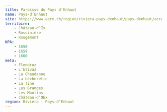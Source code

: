```yaml
---
title: Paroisse du Pays d’Enhaut
name: Pays-d’Enhaut
site: https://www.eerv.ch/region/riviera-pays-denhaut/pays-denhaut/accueil
territoire:
    - Château-d’Œx
    - Rossinière
    - Rougemont
NPA:
    - 1658
    - 1659
    - 1660
meta:
    - Flendruz
    - L’Etivaz
    - La Chaudanne
    - La Lécherette
    - La Tine
    - Les Granges
    - Les Moulins
    - Château-d’OEx
region: Riviera - Pays-d’Enhaut
---
```

